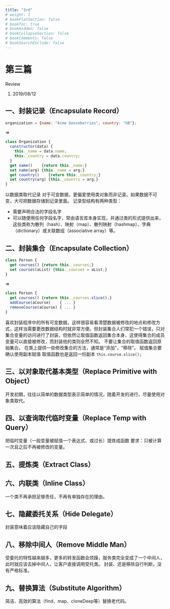 ```yaml
---
title: "3rd"
# weight: 1
# bookFlatSection: false
# bookToc: true
# bookHidden: false
# bookCollapseSection: false
# bookComments: false
# bookSearchExclude: false
---
```


# 第三篇

Review
1. 2019/08/12

## 一、封装记录（Encapsulate Record）
```js
organization = {name: "Acme Gooseberries", country: "GB"};
```

=>
```js
class Organization {
  constructor(data) {
    this._name = data.name;
    this._country = data.country;
  }
  get name()    {return this._name;}
  set name(arg) {this._name = arg;}
  get country()    {return this._country;}
  set country(arg) {this._country = arg;}
}
```

以数据类取代记录
对于可变数据，更偏爱使用类对象而非记录。如果数据不可变，大可把数据存储到记录里面。
记录型结构有两种类型：

- 需要声明合法的字段名字
- 可以随便用任何字段名字，常由语言库本身实现，并通过类的形式提供出来，这些类称为散列（hash）、映射（map）、散列映射（hashmap）、字典（dictionary）或关联数组（associative array）等。

## 二、封装集合（Encapsulate Collection）
```js
class Person {              
  get courses() {return this._courses;}
  set courses(aList) {this._courses = aList;}
}
```
=>
```js
class Person {
  get courses() {return this._courses.slice();}
  addCourse(aCourse)    { ... }
  removeCourse(aCourse) { ... }
}
```

喜欢封装程序中的所有可变数据，这样很容易看清楚数据被修改的地点和修改方式，这样当需要更改数据结构时就非常方便。但封装集合人们常犯一个错误，只对集合变量的访问进行了封装，但依然让取值函数返回集合本身，这使得集合的成员变量可以直接被修改，而封装他的类则全然不知。
不要让集合的取值函数返回原始集合。
在类上提供一些修改集合的方法，通常是“添加”，“移除”。
赋值集合要确认使用副本赋值
取值函数也是返回一份副本
`this.course.slice();`

## 三、以对象取代基本类型（Replace Primitive with Object）
开发初期，往往以简单的数据类型表示简单的情况，随着开发的进行，尽量使用对象类取代。

## 四、以查询取代临时变量（Replace Temp with Query）
把临时变量（一般变量被赋值一个表达式、或过长）提炼成函数
要求：只被计算一次且之后不再被修改的变量。

## 五、提炼类（Extract Class）

## 六、内联类（Inline Class）
一个类不再承担足够责任，不再有单独存在的理由。

## 七、隐藏委托关系（Hide Delegate）
封装意味着应该隐藏自己的字段

## 八、移除中间人（Remove Middle Man）
受委托的特性越来越多，更多的转发函数会烦躁，服务类完全变成了一个中间人，此时就应该去掉中间人，让客户直接调用受托类。
封装、还是移除自行判断，没有严格标准。

## 九、替换算法（Substitute Algorithm）
简洁、高效的算法（find、map、cloneDeep等）替换老代码。
